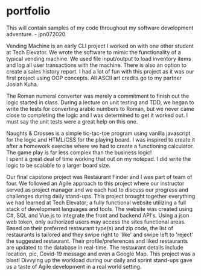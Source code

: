 # portfolio

This will contain samples of my code throughout my software development adventure. - jpn072020

Vending Machine is an early CLI project I worked on with one other student at Tech Elevator.
We wrote the software to mimic the functionality of a typical vending machine.  We used file
input/output to load inventory items and log all user transactions with the machine.  There is 
also an option to create a sales history report.  I had a lot of fun with this project as it 
was our first project using OOP concepts.  All ASCII art credits go to my partner Josiah Kuha.

The Roman numeral converter was merely a commitment to finish out the logic started in class.
During a lecture on unit testing and TDD, we began to write the tests for converting arabic 
numbers to Roman, but we never came close to completing the logic and I was determined to get
it worked out.  I must say the unit tests were a great help on this one.

Naughts & Crosses is a simple tic-tac-toe program using vanilla javascript for the logic and 
HTML/CSS for the playing board.  I was inspired to create it after a homework exercise where 
we had to create a functioning calculator.  The game play is far less complex than the business logic!  
I spent a great deal of time working that out on my notepad.  I did write the logic to be 
scalable to a larger board size.

Our final capstone project was Restaurant Finder and I was part of team of four.  We followed 
an Agile approach to this project where our instructor served as project manager and we each
had to discuss our progress and challenges during daily stand-ups.  This project brought together
everything we had learned at Tech Elevator; a fully functional website utilizing a full stack
of development languages and tools.  The website was created using C#, SQL and Vue.js to 
integrate the front and backend API's.  Using a json web token, only authorized users may
access the sites functional areas.  Based on their preferred restaurant type(s) and zip code, 
the list of restaurants is tailored and they swipe right to 'like' and swipe left to 'reject'
the suggested restaurant.  Their profile/preferences and liked restaurants are updated to the 
database in real-time.  The restaurant details include location, pic, Covid-19 message and
even a Google Map.  This project was a blast!  Divvying up the workload during our daily and sprint
stand-ups gave us a taste of Agile development in a real world setting.



